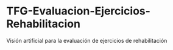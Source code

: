 # TFG-Evaluacion-Ejercicios-Rehabilitacion
Visión artificial para la evaluación de ejercicios de rehabilitación
